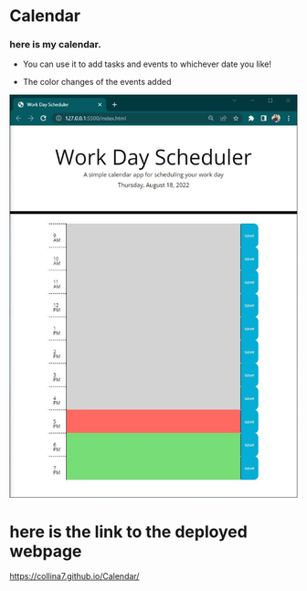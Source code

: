 # Calendar

### here is my calendar.

- You can use it to add tasks and events to whichever date you like!

- The color changes of the events added

<img src="Assets/images/wd-frontpage.jpg">

# here is the link to the deployed webpage
https://collina7.github.io/Calendar/
